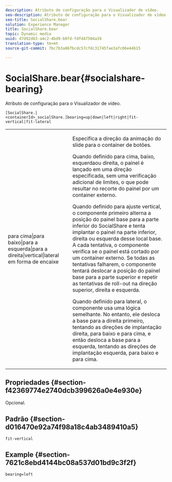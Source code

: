 ```yaml
---
description: Atributo de configuração para o Visualizador de vídeo.
seo-description: Atributo de configuração para o Visualizador de vídeo.
seo-title: SocialShare.bear
solution: Experience Manager
title: SocialShare.bear
topic: Dynamic media
uuid: d7d92d63-a4c2-4bd9-b0fd-fdfd47504a39
translation-type: tm+mt
source-git-commit: 7bc7b3a86fbcdc57cfdc31745fae3afc06e44b15

---
```



# SocialShare.bear{#socialshare-bearing}

Atributo de configuração para o Visualizador de vídeo.

`[SocialShare.|<containerId>_socialShare.]bearing=up|down|left|right|fit-vertical|fit-lateral`

<table id="table_C616483932C2482CA9794DDD7313FD7C"> 
 <tbody> 
  <tr> 
   <td colname="col1"> <p> <span class="codeph"> para cima|para baixo|para a esquerda|para a direita|vertical|lateral em forma de encaixe</span> </p> </td> 
   <td colname="col2"> <p> Especifica a direção da animação do slide para o container de botões. </p> <p> Quando definido para <span class="codeph"> cima</span>, <span class="codeph"> baixo</span>, <span class="codeph"> esquerda</span>ou <span class="codeph"> direita</span>, o painel é lançado em uma direção especificada, sem uma verificação adicional de limites, o que pode resultar no recorte do painel por um container externo. </p> <p>Quando definido para <span class="codeph"> ajuste vertical</span>, o componente primeiro alterna a posição do painel base para a parte inferior do SocialShare e tenta implantar o painel na parte inferior, direita ou esquerda desse local base. A cada tentativa, o componente verifica se o painel está cortado por um container externo. Se todas as tentativas falharem, o componente tentará deslocar a posição do painel base para a parte superior e repetir as tentativas de roll-out na direção superior, direita e esquerda. </p> <p>Quando definido para <span class="codeph"> lateral</span>, o componente usa uma lógica semelhante. No entanto, ele desloca a base para a direita primeiro, tentando as direções de implantação direita, para baixo e para cima, e então desloca a base para a esquerda, tentando as direções de implantação esquerda, para baixo e para cima. </p> </td> 
  </tr> 
 </tbody> 
</table>

## Propriedades {#section-f42369774e2740dcb399626a0e4e930e}

Opcional.

## Padrão {#section-d016470e92a74f98a18c4ab3489410a5}

`fit-vertical`

## Example {#section-7621c8ebd4144bc08a537d01bd9c3f2f}

```
bearing=left
```


